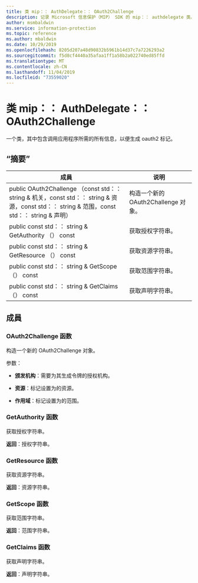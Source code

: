 ```yaml
---
title: 类 mip：： AuthDelegate：： OAuth2Challenge
description: 记录 Microsoft 信息保护（MIP） SDK 的 mip：： authdelegate 类。
author: msmbaldwin
ms.service: information-protection
ms.topic: reference
ms.author: mbaldwin
ms.date: 10/29/2019
ms.openlocfilehash: 8205d207a48d90832b5961b14d37c7a7226293a2
ms.sourcegitcommit: f5d8cf4440a35afaa1ff1a58b2a022740ed85ffd
ms.translationtype: MT
ms.contentlocale: zh-CN
ms.lasthandoff: 11/04/2019
ms.locfileid: "73559020"
---
```

# <a name="class-mipauthdelegateoauth2challenge"></a>类 mip：： AuthDelegate：： OAuth2Challenge 
一个类，其中包含调用应用程序所需的所有信息，以便生成 oauth2 标记。
  
## <a name="summary"></a>“摘要”
 成員                        | 说明                                
--------------------------------|---------------------------------------------
public OAuth2Challenge （const std：： string & 机关，const std：： string & 资源，const std：： string & 范围，const std：： string & 声明）  |  构造一个新的 OAuth2Challenge 对象。
public const std：： string & GetAuthority （） const  |  获取授权字符串。
public const std：： string & GetResource （） const  |  获取资源字符串。
public const std：： string & GetScope （） const  |  获取范围字符串。
public const std：： string & GetClaims （） const  |  获取声明字符串。
  
## <a name="members"></a>成員
  
### <a name="oauth2challenge-function"></a>OAuth2Challenge 函数
构造一个新的 OAuth2Challenge 对象。

参数：  
* **颁发机构**：需要为其生成令牌的授权机构。 


* **资源**：标记设置为的资源。 


* **作用域**：标记设置为的范围。


  
### <a name="getauthority-function"></a>GetAuthority 函数
获取授权字符串。

  
**返回**：授权字符串。
  
### <a name="getresource-function"></a>GetResource 函数
获取资源字符串。

  
**返回**：资源字符串。
  
### <a name="getscope-function"></a>GetScope 函数
获取范围字符串。

  
**返回**：范围字符串。
  
### <a name="getclaims-function"></a>GetClaims 函数
获取声明字符串。

  
**返回**：声明字符串。